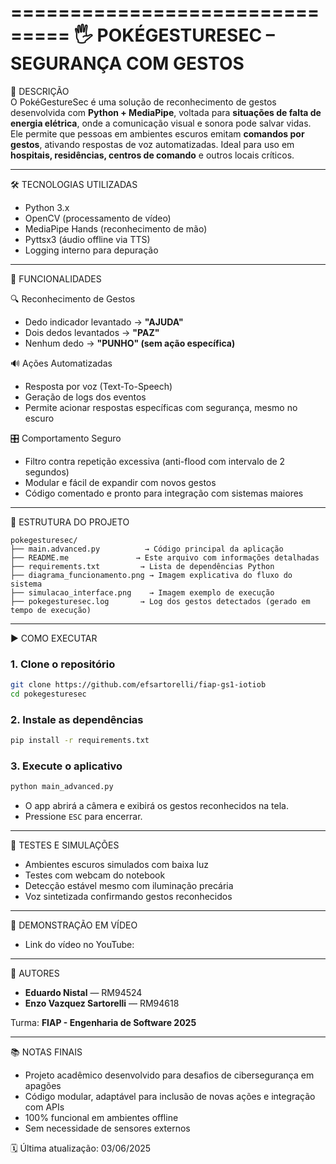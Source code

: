 ===============================
🖐 POKÉGESTURESEC – SEGURANÇA COM GESTOS
===============================

📌 DESCRIÇÃO  
O PokéGestureSec é uma solução de reconhecimento de gestos desenvolvida com **Python + MediaPipe**, voltada para **situações de falta de energia elétrica**, onde a comunicação visual e sonora pode salvar vidas.  
Ele permite que pessoas em ambientes escuros emitam **comandos por gestos**, ativando respostas de voz automatizadas. Ideal para uso em **hospitais, residências, centros de comando** e outros locais críticos.

---

🛠️ TECNOLOGIAS UTILIZADAS

- Python 3.x  
- OpenCV (processamento de vídeo)  
- MediaPipe Hands (reconhecimento de mão)  
- Pyttsx3 (áudio offline via TTS)  
- Logging interno para depuração

---

📱 FUNCIONALIDADES

🔍 Reconhecimento de Gestos  
- Dedo indicador levantado → **"AJUDA"**  
- Dois dedos levantados → **"PAZ"**  
- Nenhum dedo → **"PUNHO" (sem ação específica)**

🔊 Ações Automatizadas  
- Resposta por voz (Text-To-Speech)  
- Geração de logs dos eventos  
- Permite acionar respostas específicas com segurança, mesmo no escuro

🎛️ Comportamento Seguro  
- Filtro contra repetição excessiva (anti-flood com intervalo de 2 segundos)  
- Modular e fácil de expandir com novos gestos  
- Código comentado e pronto para integração com sistemas maiores

---

📂 ESTRUTURA DO PROJETO

```
pokegesturesec/
├── main.advanced.py          → Código principal da aplicação
├── README.me               → Este arquivo com informações detalhadas
├── requirements.txt         → Lista de dependências Python
├── diagrama_funcionamento.png → Imagem explicativa do fluxo do sistema
├── simulacao_interface.png    → Imagem exemplo de execução
├── pokegesturesec.log       → Log dos gestos detectados (gerado em tempo de execução)
```

---

▶️ COMO EXECUTAR

### 1. Clone o repositório

```bash
git clone https://github.com/efsartorelli/fiap-gs1-iotiob
cd pokegesturesec
```

### 2. Instale as dependências

```bash
pip install -r requirements.txt
```

### 3. Execute o aplicativo

```bash
python main_advanced.py
```

- O app abrirá a câmera e exibirá os gestos reconhecidos na tela.
- Pressione `ESC` para encerrar.

---

🧪 TESTES E SIMULAÇÕES

- Ambientes escuros simulados com baixa luz
- Testes com webcam do notebook
- Detecção estável mesmo com iluminação precária
- Voz sintetizada confirmando gestos reconhecidos

---

🎥 DEMONSTRAÇÃO EM VÍDEO

- Link do vídeo no YouTube: 

---

👥 AUTORES

- **Eduardo Nistal** — RM94524 
- **Enzo Vazquez Sartorelli** — RM94618  

Turma: **FIAP - Engenharia de Software 2025**

---

📚 NOTAS FINAIS

- Projeto acadêmico desenvolvido para desafios de cibersegurança em apagões
- Código modular, adaptável para inclusão de novas ações e integração com APIs
- 100% funcional em ambientes offline
- Sem necessidade de sensores externos

🗓️ Última atualização: 03/06/2025
